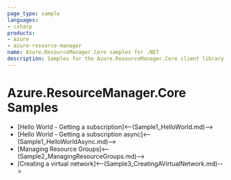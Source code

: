 ```yaml
---
page_type: sample
languages:
- csharp
products:
- azure
- azure-resource-manager
name: Azure.ResourceManager.Core samples for .NET
description: Samples for the Azure.ResourceManager.Core client library
---
```


# Azure.ResourceManager.Core Samples

- [Hello World - Getting a subscription]<--(Sample1_HelloWorld.md)-->
- [Hello World - Getting a subscription async]<--(Sample1_HelloWorldAsync.md)-->
- [Managing Resource Groups]<--(Sample2_ManagingResourceGroups.md)-->
- [Creating a virtual network]<--(Sample3_CreatingAVirtualNetwork.md)-->
